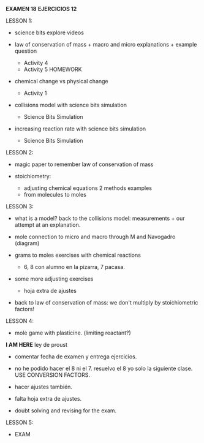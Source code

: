 **EXAMEN 18**
**EJERCICIOS 12**

LESSON 1:
- science bits explore videos
- law of conservation of mass + macro and micro explanations + example question
    - Activity 4
    - Activity 5 HOMEWORK

- chemical change vs physical change
    - Activity 1
- collisions model with science bits simulation
    - Science Bits Simulation
- increasing reaction rate with science bits simulation
    - Science Bits Simulation

LESSON 2:
- magic paper to remember law of conservation of mass

- stoichiometry: 
    - adjusting chemical equations 2 methods examples
    - from molecules to moles

LESSON 3:
- what is a model? back to the collisions model: measurements + our attempt at an explanation.

- mole connection to micro and macro through M and Navogadro (diagram)
- grams to moles exercises with chemical reactions
    - 6, 8 con alumno en la pizarra, 7 pacasa.
- some more adjusting exercises
    - hoja extra de ajustes
- back to law of conservation of mass: we don't multiply by stoichiometric factors!

LESSON 4:
- mole game with plasticine. (limiting reactant?)

**I AM HERE** ley de proust 
- comentar fecha de examen y entrega ejercicios.
- no he podido hacer el 8 ni el 7. resuelvo el 8 yo solo la siguiente clase. USE CONVERSION FACTORS.
- hacer ajustes también. 
- falta hoja extra de ajustes.

- doubt solving and revising for the exam.

LESSON 5:
- EXAM

